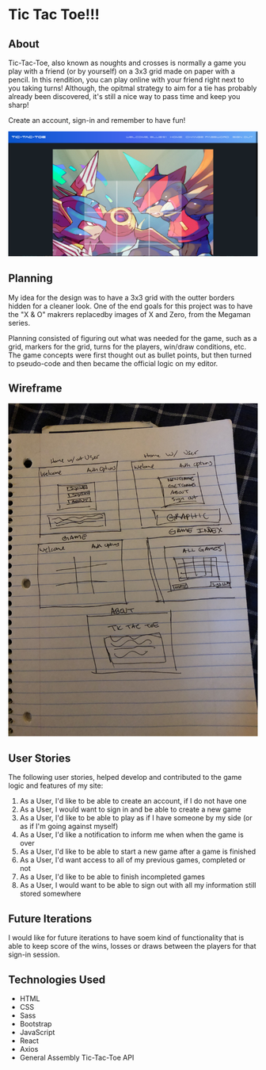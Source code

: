 
# Tic Tac Toe!!!

## About

Tic-Tac-Toe, also known as noughts and crosses is normally a game you play with
a friend (or by yourself) on a 3x3 grid made on paper with a pencil.  In this
rendition, you can play online with your friend right next to you taking turns!
Although, the opitmal strategy to aim for a tie has probably already been
discovered, it's still a nice way to pass time and keep you sharp!

Create an account, sign-in and remember to have fun!

![gameplay](tictactoe_screenshot.png)

## Planning

My idea for the design was to have a 3x3 grid with the outter borders hidden
for a cleaner look. One of the end goals for this project was to have the
"X & O" makrers replacedby images of X and Zero, from the Megaman series.

Planning consisted of figuring out what was needed for the game, such as a
grid, markers for the grid, turns for the players, win/draw conditions, etc.
The game concepts were first thought out as bullet points, but then turned
to pseudo-code and then became the official logic on my editor.

## Wireframe

![tic-tac-toe](tictactoe_wireframe.jpg)

## User Stories

The following user stories, helped develop and contributed to the game logic and
features of my site:

1. As a User, I'd like to be able to create an account, if I do not have one
2. As a User, I would want to sign in and be able to create a new game
3. As a User, I'd like to be able to play as if I have someone by my side (or as if I'm going against myself)
4. As a User, I'd like a notification to inform me when when the game is over
5. As a User, I'd like to be able to start a new game after a game is finished
6. As a User, I'd want access to all of my previous games, completed or not
7. As a User, I'd like to be able to finish incompleted games
8. As a User, I would want to be able to sign out with all my information still stored somewhere

## Future Iterations

I would like for future iterations to have soem kind of functionality that is able to keep score of the wins, losses or draws between the players for that sign-in session.

## Technologies Used

* HTML
* CSS
* Sass
* Bootstrap
* JavaScript
* React
* Axios
* General Assembly Tic-Tac-Toe API
